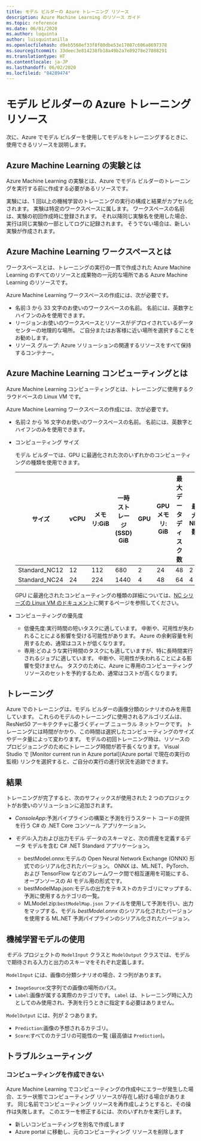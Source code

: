 ```yaml
---
title: モデル ビルダーの Azure トレーニング リソース
description: Azure Machine Learning のリソース ガイド
ms.topic: reference
ms.date: 06/01/2020
ms.author: luquinta
author: luisquintanilla
ms.openlocfilehash: d9eb5560ef33f8f80dbe53e17087c606a8697378
ms.sourcegitcommit: 33deec3e814238fb18a49b2a7e89278e27888291
ms.translationtype: HT
ms.contentlocale: ja-JP
ms.lasthandoff: 06/02/2020
ms.locfileid: "84289474"
---
```

# <a name="model-builder-azure-training-resources"></a>モデル ビルダーの Azure トレーニング リソース

次に、Azure でモデル ビルダーを使用してモデルをトレーニングするときに、使用できるリソースを説明します。

## <a name="what-is-an-azure-machine-learning-experiment"></a>Azure Machine Learning の実験とは

Azure Machine Learning の実験とは、Azure でモデル ビルダーのトレーニングを実行する前に作成する必要があるリソースです。

実験には、1 回以上の機械学習のトレーニングの実行の構成と結果がカプセル化されます。 実験は特定のワークスペースに属します。 ワークスペースの名前は、実験の初回作成時に登録されます。 それ以降同じ実験名を使用した場合、実行は同じ実験の一部としてログに記録されます。 そうでない場合は、新しい実験が作成されます。

## <a name="what-is-an-azure-machine-learning-workspace"></a>Azure Machine Learning ワークスペースとは

ワークスペースとは、トレーニングの実行の一貫で作成された Azure Machine Learning のすべてのリソースと成果物の一元的な場所である Azure Machine Learning のリソースです。

Azure Machine Learning ワークスペースの作成には、次が必要です。

- 名前:3 から 33 文字のお使いのワークスペースの名前。 名前には、英数字とハイフンのみを使用できます。
- リージョン:お使いのワークスペースとリソースがデプロイされているデータ センターの地理的な場所。 ご自分またはお客様に近い場所を選択することをお勧めします。
- リソース グループ: Azure ソリューションの関連するリソースをすべて保持するコンテナー。

## <a name="what-is-an-azure-machine-learning-compute"></a>Azure Machine Learning コンピューティングとは

Azure Machine Learning コンピューティングとは、トレーニングに使用するクラウドベースの Linux VM です。

Azure Machine Learning ワークスペースの作成には、次が必要です。

- 名前:2 から 16 文字のお使いのワークスペースの名前。 名前には、英数字とハイフンのみを使用できます。
- コンピューティング サイズ

    モデル ビルダーでは、GPU に最適化された次のいずれかのコンピューティングの種類を使用できます。

    | サイズ | vCPU | メモリ:GiB | 一時ストレージ (SSD) GiB | GPU | GPU メモリ: GiB | 最大データ ディスク数 | 最大 NIC 数 |
    |---|---|---|---|---|---|---|---|
    | Standard_NC12   | 12 | 112 | 680  | 2 | 24 | 48 | 2 |
    | Standard_NC24   | 24 | 224 | 1440 | 4 | 48 | 64 | 4 |

    GPU に最適化されたコンピューティングの種類の詳細については、[NC シリーズの Linux VM のドキュメント](https://docs.microsoft.com/azure/virtual-machines/nc-series?toc=/azure/virtual-machines/linux/toc.json&bc=/azure/virtual-machines/linux/breadcrumb/toc.json)に関するページを参照してください。
- コンピューティングの優先度

  - 低優先度:実行時間の短いタスクに適しています。 中断や、可用性が失われることによる影響を受ける可能性があります。 Azure の余剰容量を利用するため、通常はコストが低くなります。
  - 専用:どのような実行時間のタスクにも適していますが、特に長時間実行されるジョブに適しています。 中断や、可用性が失われることによる影響を受けません。 タスクのために、Azure に専用のコンピューティング リソースのセットを予約するため、通常はコストが高くなります。

## <a name="training"></a>トレーニング

Azure でのトレーニングは、モデル ビルダーの画像分類のシナリオのみを用意しています。 これらのモデルのトレーニングに使用されるアルゴリズムは、ResNet50 アーキテクチャに基づくディープ ニューラル ネットワークです。 トレーニングには時間がかかり、この時間は選択したコンピューティングのサイズやデータ量によって変わります。 モデルの初回トレーニング時は、リソースのプロビジョニングのためにトレーニング時間が若干長くなります。 Visual Studio で [Monitor current run in Azure portal]\(Azure portal で現在の実行の監視\) リンクを選択すると、ご自分の実行の進行状況を追跡できます。

## <a name="results"></a>結果

トレーニングが完了すると、次のサフィックスが使用された 2 つのプロジェクトがお使いのソリューションに追加されます。

- *ConsoleApp*:予測パイプラインの構築と予測を行うスタート コードの提供を行う C# の .NET Core コンソール アプリケーション。
- *モデル*:入力および出力モデル データのスキーマと、次の資産を定義するデータ モデルを含む C# .NET Standard アプリケーション。

  - bestModel.onnx:モデルの Open Neural Network Exchange (ONNX) 形式でのシリアル化されたバージョン。 ONNX は、ML.NET、PyTorch、および TensorFlow などのフレームワーク間で相互運用を可能にする、オープンソースの AI モデル用の形式です。
  - bestModelMap.json:モデルの出力をテキストのカテゴリにマップする、予測に使用するカテゴリの一覧。
  - MLModel.zip:`bestModelMap.json` ファイルを使用して予測を行い、出力をマップする、モデル *bestModel.onnx* のシリアル化されたバージョンを使用する ML.NET 予測パイプラインのシリアル化されたバージョン。

## <a name="use-the-machine-learning-model"></a>機械学習モデルの使用

*モデル* プロジェクトの `ModelInput` クラスと `ModelOutput` クラスでは、モデルで期待される入力と出力のスキーマをそれぞれ定義します。

`ModelInput` には、画像の分類シナリオの場合、2 つ列があります。

- `ImageSource`:文字列での画像の場所のパス。
- `Label`:画像が属する実際のカテゴリです。 `Label` は、トレーニング時に入力としてのみ使用され、予測を行うときに指定する必要はありません。

`ModelOutput` には、列が 2 つあります。

- `Prediction`:画像の予想されるカテゴリ。
- `Score`:すべてのカテゴリの可能性の一覧 (最高値は `Prediction`)。

## <a name="troubleshooting"></a>トラブルシューティング

### <a name="cannot-create-compute"></a>コンピューティングを作成できない

Azure Machine Learning でコンピューティングの作成中にエラーが発生した場合、エラー状態でコンピューティング リソースが存在し続ける場合があります。 同じ名前でコンピューティング リソースを再作成しようとすると、その操作は失敗します。 このエラーを修正するには、次のいずれかを実行します。

- 新しいコンピューティングを別名で作成します
- Azure portal に移動し、元のコンピューティング リソースを削除します
